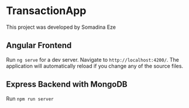 # TransactionApp

This project was developed by Somadina Eze

## Angular Frontend

Run `ng serve` for a dev server. Navigate to `http://localhost:4200/`. The application will automatically reload if you change any of the source files.

## Express Backend with MongoDB

Run `npm run server`


